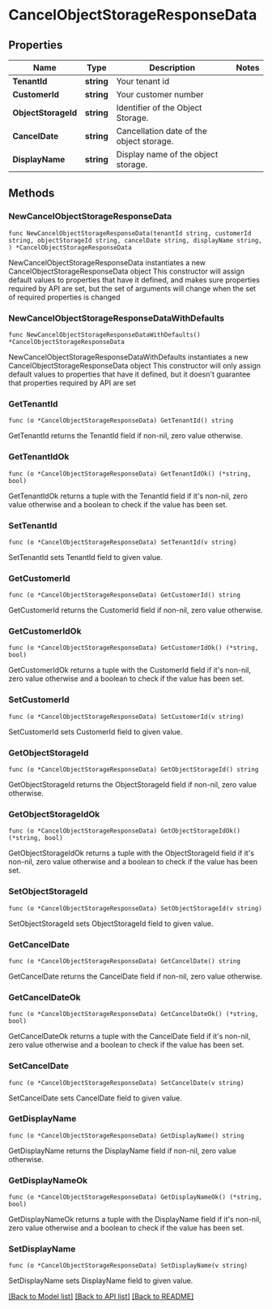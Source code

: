 # CancelObjectStorageResponseData

## Properties

Name | Type | Description | Notes
------------ | ------------- | ------------- | -------------
**TenantId** | **string** | Your tenant id | 
**CustomerId** | **string** | Your customer number | 
**ObjectStorageId** | **string** | Identifier of the Object Storage. | 
**CancelDate** | **string** | Cancellation date of the object storage. | 
**DisplayName** | **string** | Display name of the object storage. | 

## Methods

### NewCancelObjectStorageResponseData

`func NewCancelObjectStorageResponseData(tenantId string, customerId string, objectStorageId string, cancelDate string, displayName string, ) *CancelObjectStorageResponseData`

NewCancelObjectStorageResponseData instantiates a new CancelObjectStorageResponseData object
This constructor will assign default values to properties that have it defined,
and makes sure properties required by API are set, but the set of arguments
will change when the set of required properties is changed

### NewCancelObjectStorageResponseDataWithDefaults

`func NewCancelObjectStorageResponseDataWithDefaults() *CancelObjectStorageResponseData`

NewCancelObjectStorageResponseDataWithDefaults instantiates a new CancelObjectStorageResponseData object
This constructor will only assign default values to properties that have it defined,
but it doesn't guarantee that properties required by API are set

### GetTenantId

`func (o *CancelObjectStorageResponseData) GetTenantId() string`

GetTenantId returns the TenantId field if non-nil, zero value otherwise.

### GetTenantIdOk

`func (o *CancelObjectStorageResponseData) GetTenantIdOk() (*string, bool)`

GetTenantIdOk returns a tuple with the TenantId field if it's non-nil, zero value otherwise
and a boolean to check if the value has been set.

### SetTenantId

`func (o *CancelObjectStorageResponseData) SetTenantId(v string)`

SetTenantId sets TenantId field to given value.


### GetCustomerId

`func (o *CancelObjectStorageResponseData) GetCustomerId() string`

GetCustomerId returns the CustomerId field if non-nil, zero value otherwise.

### GetCustomerIdOk

`func (o *CancelObjectStorageResponseData) GetCustomerIdOk() (*string, bool)`

GetCustomerIdOk returns a tuple with the CustomerId field if it's non-nil, zero value otherwise
and a boolean to check if the value has been set.

### SetCustomerId

`func (o *CancelObjectStorageResponseData) SetCustomerId(v string)`

SetCustomerId sets CustomerId field to given value.


### GetObjectStorageId

`func (o *CancelObjectStorageResponseData) GetObjectStorageId() string`

GetObjectStorageId returns the ObjectStorageId field if non-nil, zero value otherwise.

### GetObjectStorageIdOk

`func (o *CancelObjectStorageResponseData) GetObjectStorageIdOk() (*string, bool)`

GetObjectStorageIdOk returns a tuple with the ObjectStorageId field if it's non-nil, zero value otherwise
and a boolean to check if the value has been set.

### SetObjectStorageId

`func (o *CancelObjectStorageResponseData) SetObjectStorageId(v string)`

SetObjectStorageId sets ObjectStorageId field to given value.


### GetCancelDate

`func (o *CancelObjectStorageResponseData) GetCancelDate() string`

GetCancelDate returns the CancelDate field if non-nil, zero value otherwise.

### GetCancelDateOk

`func (o *CancelObjectStorageResponseData) GetCancelDateOk() (*string, bool)`

GetCancelDateOk returns a tuple with the CancelDate field if it's non-nil, zero value otherwise
and a boolean to check if the value has been set.

### SetCancelDate

`func (o *CancelObjectStorageResponseData) SetCancelDate(v string)`

SetCancelDate sets CancelDate field to given value.


### GetDisplayName

`func (o *CancelObjectStorageResponseData) GetDisplayName() string`

GetDisplayName returns the DisplayName field if non-nil, zero value otherwise.

### GetDisplayNameOk

`func (o *CancelObjectStorageResponseData) GetDisplayNameOk() (*string, bool)`

GetDisplayNameOk returns a tuple with the DisplayName field if it's non-nil, zero value otherwise
and a boolean to check if the value has been set.

### SetDisplayName

`func (o *CancelObjectStorageResponseData) SetDisplayName(v string)`

SetDisplayName sets DisplayName field to given value.



[[Back to Model list]](../README.md#documentation-for-models) [[Back to API list]](../README.md#documentation-for-api-endpoints) [[Back to README]](../README.md)


